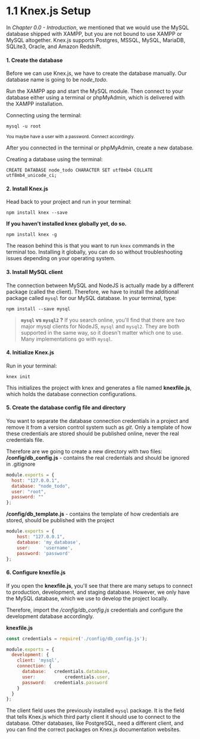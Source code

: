 # 1.1 Knex.js Setup
In *Chapter 0.0 - Introduction*, we mentioned that we would use the MySQL database shipped with XAMPP, but you are not bound to use XAMPP or MySQL altogether.
Knex.js supports Postgres, MSSQL, MySQL, MariaDB, SQLite3, Oracle, and Amazon Redshift.

#### 1. Create the database
Before we can use Knex.js, we have to create the database manually. Our database name is going to be *node_todo*.

Run the XAMPP app and start the MySQL module.
Then connect to your database either using a terminal or phpMyAdmin, which is delivered with the XAMPP installation.

Connecting using the terminal:
```shell
mysql -u root
```
<sup>You maybe have a user with a password. Connect accordingly.</sup>

After you connected in the terminal or phpMyAdmin, create a new database.

Creating a database using the terminal:
```shell
CREATE DATABASE node_todo CHARACTER SET utf8mb4 COLLATE utf8mb4_unicode_ci;
```

#### 2. Install Knex.js
Head back to your project and run in your terminal:
```shell
npm install knex --save
```
**If you haven't installed knex globally yet, do so.**
```shell
npm install knex -g
```
The reason behind this is that you want to run `knex` commands in the terminal too. Installing it globally, you can do so without troubleshooting issues depending on your operating system.

#### 3. Install MySQL client
The connection between MySQL and NodeJS is actually made by a different package (called the client).
Therefore, we have to install the additional package called `mysql` for our MySQL database.
In your terminal, type:
```shell
npm install --save mysql
```

> **`mysql` vs `mysql2` ?**
> If you search online, you'll find that there are two major mysql clients for NodeJS, `mysql` and `mysql2`. They are both supported in the same way, so it doesn't matter which one to use. Many implementations go with `mysql`.

#### 4. Initialize Knex.js
Run in your terminal:

```shell
knex init
```
This initializes the project with knex and generates a file named **knexfile.js**, which holds the database connection configurations.


#### 5. Create the database config file and directory
You want to separate the database connection credentials in a project and remove it from a version control system such as *git*. Only a template of how these credentials are stored should be published online, never the real credentials file.

Therefore are we going to create a new directory with two files:
**/config/db_config.js** - contains the real credentials and should be ignored in .gitignore
```js
module.exports = {
  host: "127.0.0.1",
  database: "node_todo",
  user: "root",
  password: ""
};
```

**/config/db_template.js** - contains the template of how credentials are stored, should be published with the project
```js
module.exports = {
    host: "127.0.0.1",
    database: 'my_database',
    user:     'username',
    password: 'password'
};
```

#### 6. Configure knexfile.js
If you open the **knexfile.js**, you'll see that there are many setups to connect to production, development, and staging database.
However, we only have the MySQL database, which we use to develop the project locally.

Therefore, import the */config/db_config.js* credentials and configure the development database accordingly.

**knexfile.js**
```js
const credentials = require('./config/db_config.js');

module.exports = {
  development: {
    client: 'mysql',
    connection: {
      database:   credentials.database,
      user:           credentials.user,
      password:   credentials.password
    }
  }
};
```
The client field uses the previously installed `mysql` package. It is the field that tells Knex.js which third party client it should use to connect to the database. Other databases, like PostgreSQL, need a different client, and you can find the correct packages on Knex.js documentation websites.